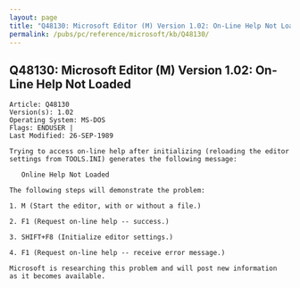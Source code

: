 ```yaml
---
layout: page
title: "Q48130: Microsoft Editor (M) Version 1.02: On-Line Help Not Loaded"
permalink: /pubs/pc/reference/microsoft/kb/Q48130/
---
```


## Q48130: Microsoft Editor (M) Version 1.02: On-Line Help Not Loaded

	Article: Q48130
	Version(s): 1.02
	Operating System: MS-DOS
	Flags: ENDUSER |
	Last Modified: 26-SEP-1989
	
	Trying to access on-line help after initializing (reloading the editor
	settings from TOOLS.INI) generates the following message:
	
	   Online Help Not Loaded
	
	The following steps will demonstrate the problem:
	
	1. M (Start the editor, with or without a file.)
	
	2. F1 (Request on-line help -- success.)
	
	3. SHIFT+F8 (Initialize editor settings.)
	
	4. F1 (Request on-line help -- receive error message.)
	
	Microsoft is researching this problem and will post new information
	as it becomes available.
